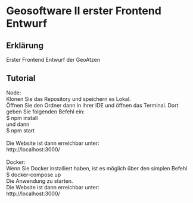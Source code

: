 # Geosoftware II erster Frontend Entwurf
<h2>Erklärung</h2>
Erster Frontend Entwurf der GeoAtzen

<h2>Tutorial</h2>
Node:<br>
Klonen Sie das Repository und speichern es Lokal.<br>
Öffnen Sie den Ordner dann in ihrer IDE und öffnen das Terminal. Dort geben Sie folgenden Befehl ein:
<br>
$ npm install <br>
und dann <br>
$ npm start <br>
<br>
Die Website ist dann erreichbar unter:<br>
http://localhost:3000/
<br>
<br>
Docker: <br>
Wenn Sie Docker installiert haben, ist es möglich über den simplen Befehl <br>
$ docker-compose up
<br>
Die Anwendung zu starten. <br>
Die Website ist dann erreichbar unter:<br>
http://localhost:3000/
<br>
